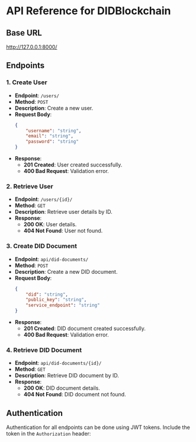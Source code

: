 # API Reference for DIDBlockchain

## Base URL

http://127.0.0.1:8000/
## Endpoints

### 1. Create User

- **Endpoint**: `/users/`
- **Method**: `POST`
- **Description**: Create a new user.
- **Request Body**:
    ```json
    {
        "username": "string",
        "email": "string",
        "password": "string"
    }
    ```
- **Response**:
    - **201 Created**: User created successfully.
    - **400 Bad Request**: Validation error.

### 2. Retrieve User

- **Endpoint**: `/users/{id}/`
- **Method**: `GET`
- **Description**: Retrieve user details by ID.
- **Response**:
    - **200 OK**: User details.
    - **404 Not Found**: User not found.

### 3. Create DID Document

- **Endpoint**: `api/did-documents/`
- **Method**: `POST`
- **Description**: Create a new DID document.
- **Request Body**:
    ```json
    {
        "did": "string",
        "public_key": "string",
        "service_endpoint": "string"
    }
    ```
- **Response**:
    - **201 Created**: DID document created successfully.
    - **400 Bad Request**: Validation error.

### 4. Retrieve DID Document

- **Endpoint**: `api/did-documents/{id}/`
- **Method**: `GET`
- **Description**: Retrieve DID document by ID.
- **Response**:
    - **200 OK**: DID document details.
    - **404 Not Found**: DID document not found.

## Authentication

Authentication for all endpoints can be done using JWT tokens. Include the token in the `Authorization` header:

